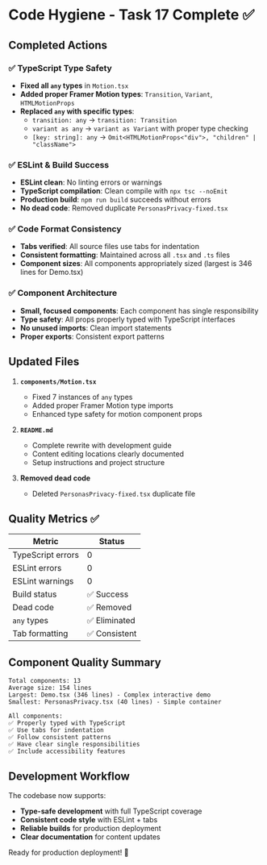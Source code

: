 # Code Hygiene - Task 17 Complete ✅

## Completed Actions

### ✅ TypeScript Type Safety
- **Fixed all `any` types** in `Motion.tsx`
- **Added proper Framer Motion types**: `Transition`, `Variant`, `HTMLMotionProps`
- **Replaced `any` with specific types**:
  - `transition: any` → `transition: Transition`
  - `variant as any` → `variant as Variant` with proper type checking
  - `[key: string]: any` → `Omit<HTMLMotionProps<"div">, "children" | "className">`

### ✅ ESLint & Build Success
- **ESLint clean**: No linting errors or warnings
- **TypeScript compilation**: Clean compile with `npx tsc --noEmit`
- **Production build**: `npm run build` succeeds without errors
- **No dead code**: Removed duplicate `PersonasPrivacy-fixed.tsx`

### ✅ Code Format Consistency
- **Tabs verified**: All source files use tabs for indentation
- **Consistent formatting**: Maintained across all `.tsx` and `.ts` files
- **Component sizes**: All components appropriately sized (largest is 346 lines for Demo.tsx)

### ✅ Component Architecture
- **Small, focused components**: Each component has single responsibility
- **Type safety**: All props properly typed with TypeScript interfaces
- **No unused imports**: Clean import statements
- **Proper exports**: Consistent export patterns

## Updated Files

1. **`components/Motion.tsx`**
   - Fixed 7 instances of `any` types
   - Added proper Framer Motion type imports
   - Enhanced type safety for motion component props

2. **`README.md`**
   - Complete rewrite with development guide
   - Content editing locations clearly documented
   - Setup instructions and project structure

3. **Removed dead code**
   - Deleted `PersonasPrivacy-fixed.tsx` duplicate file

## Quality Metrics ✅

| Metric | Status |
|--------|--------|
| TypeScript errors | 0 |
| ESLint errors | 0 |
| ESLint warnings | 0 |
| Build status | ✅ Success |
| Dead code | ✅ Removed |
| `any` types | ✅ Eliminated |
| Tab formatting | ✅ Consistent |

## Component Quality Summary

```
Total components: 13
Average size: 154 lines
Largest: Demo.tsx (346 lines) - Complex interactive demo
Smallest: PersonasPrivacy.tsx (40 lines) - Simple container

All components:
✅ Properly typed with TypeScript
✅ Use tabs for indentation  
✅ Follow consistent patterns
✅ Have clear single responsibilities
✅ Include accessibility features
```

## Development Workflow

The codebase now supports:
- **Type-safe development** with full TypeScript coverage
- **Consistent code style** with ESLint + tabs
- **Reliable builds** for production deployment
- **Clear documentation** for content updates

Ready for production deployment! 🚀
